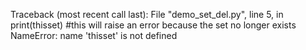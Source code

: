 Traceback (most recent call last):
  File "demo_set_del.py", line 5, in <module>
    print(thisset) #this will raise an error because the set no longer exists
NameError: name 'thisset' is not defined
